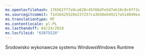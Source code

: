 ```yaml
---
ms.openlocfilehash: 176562ff7a9ca628c45f66dfe5d7eb18c0c0ff3c
ms.sourcegitcommit: f1d16425528e237257ca3b58eb49217a514849ea
ms.translationtype: MT
ms.contentlocale: pl-PL
ms.lasthandoff: 04/24/2019
ms.locfileid: "63875528"
---
```

<span data-ttu-id="6e982-101">Środowisko wykonawcze systemu Windows</span><span class="sxs-lookup"><span data-stu-id="6e982-101">Windows Runtime</span></span>